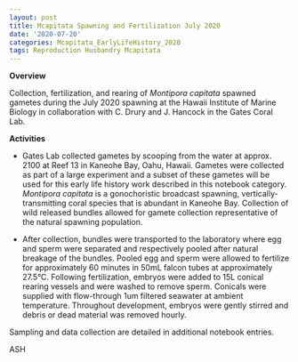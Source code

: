 ```yaml
---
layout: post
title: Mcapitata Spawning and Fertilization July 2020
date: '2020-07-20'
categories: Mcapitata_EarlyLifeHistory_2020
tags: Reproduction Husbandry Mcapitata
---
```


**Overview**  

Collection, fertilization, and rearing of *Montipora capitata* spawned gametes during the July 2020 spawning at the Hawaii Institute of Marine Biology in collaboration with C. Drury and J. Hancock in the Gates Coral Lab.  

**Activities**   

* Gates Lab collected gametes by scooping from the water at approx. 2100 at Reef 13 in Kaneohe Bay, Oahu, Hawaii. Gametes were collected as part of a large experiment and a subset of these gametes will be used for this early life history work described in this notebook category. *Montipora capitata* is a gonochoristic broadcast spawning, vertically-transmitting coral species that is abundant in Kaneohe Bay. Collection of wild released bundles allowed for gamete collection representative of the natural spawning population.  

* After collection, bundles were transported to the laboratory where egg and sperm were separated and respectively pooled after natural breakage of the bundles. Pooled egg and sperm were allowed to fertilize for approximately 60 minutes in 50mL falcon tubes at approximately 27.5°C. Following fertilization, embryos were added to 15L conical rearing vessels and were washed to remove sperm. Conicals were supplied with flow-through 1um filtered seawater at ambient temperature. Throughout development, embryos were gently stirred and debris or dead material was removed hourly.  

Sampling and data collection are detailed in additional notebook entries.   

ASH  

